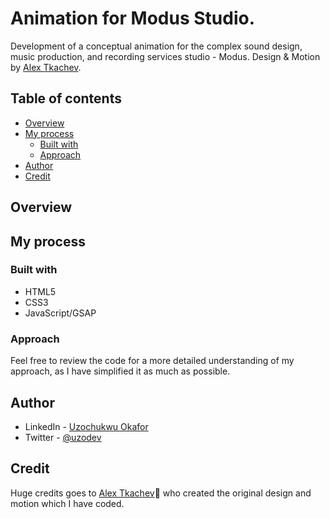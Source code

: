 # Animation for Modus Studio.

Development of a conceptual animation for the complex sound design, music production, and recording services studio - Modus.
Design & Motion by [Alex Tkachev](https://twitter.com/simply_aalex).

## Table of contents

- [Overview](#overview)
- [My process](#my-process)
  - [Built with](#built-with)
  - [Approach](#approach)
- [Author](#author)
- [Credit](#credit)

## Overview

## My process

### Built with

- HTML5
- CSS3
- JavaScript/GSAP

### Approach

Feel free to review the code for a more detailed understanding of my approach, as I have simplified it as much as possible.

## Author

- LinkedIn - [Uzochukwu Okafor](https://www.linkedin.com/in/uzochukwuokafor/)
- Twitter - [@uzodev](https://twitter.com/uzodev)

## Credit 

Huge credits goes to [Alex Tkachev](https://twitter.com/simply_aalex)🙌 who created the original design and motion which I have coded.
